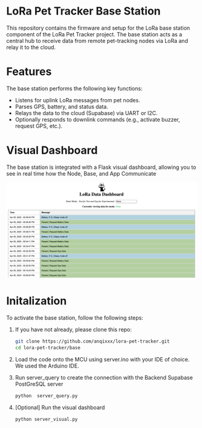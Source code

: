LoRa Pet Tracker Base Station
=========

This repository contains the firmware and setup for the LoRa base station component of the LoRa Pet Tracker project. The base station acts as a central hub to receive data from remote pet-tracking nodes via LoRa and relay it to the cloud.

Features
=========

The base station performs the following key functions:

- Listens for uplink LoRa messages from pet nodes.
- Parses GPS, battery, and status data.
- Relays the data to the cloud (Supabase) via UART or I2C.
- Optionally responds to downlink commands (e.g., activate buzzer, request GPS, etc.).

Visual Dashboard
=========

The base station is integrated with a Flask visual dashboard, allowing you to see in real time how the Node, Base, and App Communicate

![Dashboard Overview](images/dashboard.png)

Initalization
=========
To activate the base station, follow the following steps:

1. If you have not already, please clone this repo:
   ``` bash
   git clone https://github.com/anqixxx/lora-pet-tracker.git
   cd lora-pet-tracker/base
   ```

3. Load the code onto the MCU using server.ino with your IDE of choice. We used the Arduino IDE.

4. Run server_query to create the connection with the Backend Supabase PostGreSQL server
   ```bash
   python  server_query.py
   ```
   
5. [Optional] Run the visual dashboard
   ```bash
   python server_visual.py
   ```
